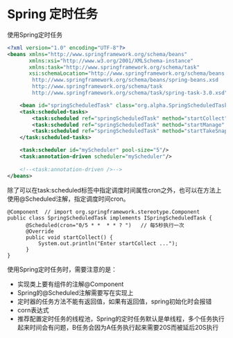 # Spring 定时任务


使用Spring定时任务

```xml
<?xml version="1.0" encoding="UTF-8"?>
<beans xmlns="http://www.springframework.org/schema/beans"
       xmlns:xsi="http://www.w3.org/2001/XMLSchema-instance" 
       xmlns:task="http://www.springframework.org/schema/task"
       xsi:schemaLocation="http://www.springframework.org/schema/beans 
        http://www.springframework.org/schema/beans/spring-beans.xsd 
        http://www.springframework.org/schema/task 
        http://www.springframework.org/schema/task/spring-task-3.0.xsd">

    <bean id="springScheduledTask" class="org.alpha.SpringScheduledTask" />
    <task:scheduled-tasks>
        <task:scheduled ref="springScheduledTask" method="startCollect" cron="${sampling.time}"/>
        <task:scheduled ref="springScheduledTask" method="startManage" cron="${manage.time}"/>
        <task:scheduled ref="springScheduledTask" method="startTakeSnapshot" cron="${snapshot.time}"/>
    </task:scheduled-tasks>

    <task:scheduler id="myScheduler" pool-size="5"/>
    <task:annotation-driven scheduler="myScheduler"/> 
    
    <!--<task:annotation-driven />-->
</beans>
```


除了可以在task:scheduled标签中指定调度时间属性cron之外，也可以在方法上使用@Scheduled注解，指定调度时间cron。
```
@Component  // import org.springframework.stereotype.Component
public class SpringScheduledTask implements ISpringScheduledTask {
      @Scheduled(cron="0/5 * *  * * ? ")   // 每5秒执行一次
      @Override
      public void startCollect() { 
          System.out.println("Enter startCollect ...");
      }
}
```


使用Spring定时任务时，需要注意的是：
* 实现类上要有组件的注解@Component
* Spring的@Scheduled注解需要写在实现上
* 定时器的任务方法不能有返回值，如果有返回值，spring初始化时会报错
* corn表达式
* 推荐配置定时任务的线程池，Spring的定时任务默认是单线程，多个任务执行起来时间会有问题，B任务会因为A任务执行起来需要20S而被延后20S执行

